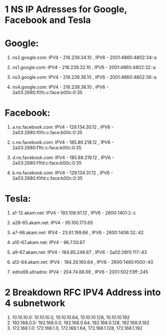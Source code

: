 # 1 NS IP Adresses for Google, Facebook and Tesla

# Google: 
1) ns2.google.com: IPV4 - 216.239.34.10 ,
                   IPV6 - 2001:4860:4802:34::a
                   
2) ns1.google.com: IPV4 - 216.239.32.10 ,
                   IPV6 - 2001:4860:4802:32::a
                   
3) ns3.google.com: IPV4 - 216.239.36.10 ,
                   IPV6 - 2001:4860:4802:36::a
                   
4) ns4.google.com: IPV4 - 216.239.38.10 ,
                   IPV6 - 2a03:2880:f0fc:c:face:b00c:0:35
        
# Facebook: 
1) a.ns.facebook.com: IPV4 - 129.134.30.12 ,
                      IPV6 - 2a03:2880:f0fc:c:face:b00c:0:35
                      
2) c.ns.facebook.com: IPV4 - 185.89.218.12 ,
                      IPV6 - 2a03:2880:f1fc:c:face:b00c:0:35
                      
3) d.ns.facebook.com: IPV4 - 185.89.219.12 ,
                      IPV6 - 2a03:2880:f1fd:c:face:b00c:0:35
                   
4) b.ns.facebook.com: IPV4 - 129.134.31.12 ,
                      IPV6 - 2a03:2880:f0fd:c:face:b00c:0:35
          
# Tesla:
1) a1-12.akam.net: IPV4 - 193.108.91.12 ,
                   IPV6 - 2600:1401:2::c
              
2) a28-65.akam.net: IPV4 - 95.100.173.65 
                  
3) a7-66.akam.net: IPV4 - 23.61.199.66 ,
                   IPV6 - 2600:1406:32::42  

4) a10-67.akam.net: IPV4 - 96.7.50.67

5) a9-67.akam.net: IPV4 - 184.85.248.67 ,
                   IPV6 - 2a02:26f0:117::43
                   
6) a12-64.akam.net: IPV4 - 184.26.160.64 ,
                    IPV6 - 2600:1480:f000::40
                    
7) edns69.ultradns: IPV4 - 204.74.66.69 ,
                    IPV6 - 2001:502:f3ff::245


# 2 Breakdown RFC IPV4 Address into 4 subnetwork
1) 10.10.10.0: 10.10.10.0, 10.10.10.64, 10.10.10.128, 10.10.10.192
2) 192.168.0.0: 192.168.0.0, 192.168.0.64, 192.168.0.128, 192.168.0.192
3) 172.168.1.0: 172.168.1.0, 172.168.1.64, 172.168.1.128, 172.168.1.192
